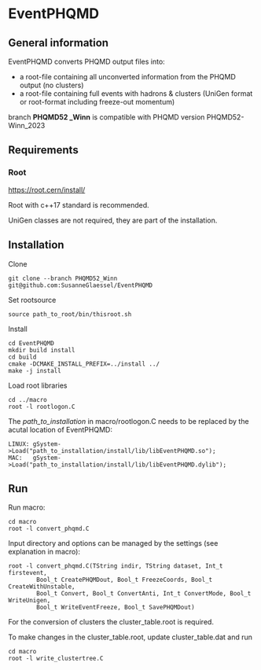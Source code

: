 # EventPHQMD

## General information
EventPHQMD converts PHQMD output files into:
- a root-file containing all unconverted information from the PHQMD output (no clusters)
- a root-file containing full events with hadrons & clusters (UniGen format or root-format
including freeze-out momentum)

branch **PHQMD52 _Winn** is compatible with PHQMD version PHQMD52-Winn_2023

## Requirements

### Root
https://root.cern/install/

Root with c++17 standard is recommended.

UniGen classes are not required, they are part of the installation.

## Installation

Clone

	git clone --branch PHQMD52_Winn git@github.com:SusanneGlaessel/EventPHQMD

Set rootsource

	source path_to_root/bin/thisroot.sh

Install

	cd EventPHQMD
	mkdir build install
	cd build
	cmake -DCMAKE_INSTALL_PREFIX=../install ../
	make -j install

Load root libraries

	cd ../macro
	root -l rootlogon.C
	
The *path\_to\_installation* in macro/rootlogon.C needs to be replaced by the acutal
location of EventPHQMD:

	LINUX: gSystem->Load("path_to_installation/install/lib/libEventPHQMD.so");
	MAC:   gSystem->Load("path_to_installation/install/lib/libEventPHQMD.dylib");

## Run

Run macro:
 
	cd macro
	root -l convert_phqmd.C

 Input directory and options can be managed by the settings 
 (see explanation in macro):
    
	root -l convert_phqmd.C(TString indir, TString dataset,	Int_t firstevent,
			Bool_t CreatePHQMDout, Bool_t FreezeCoords, Bool_t CreateWithUnstable,
			Bool_t Convert, Bool_t ConvertAnti, Int_t ConvertMode, Bool_t WriteUnigen,
			Bool_t WriteEventFreeze, Bool_t SavePHQMDout)
 
 For the conversion of clusters the cluster_table.root is required.
 
 To make changes in the cluster\_table.root, update cluster\_table.dat and run

	cd macro
	root -l write_clustertree.C
